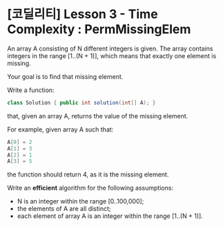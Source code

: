 # [코딜리티] Lesson 3 - Time Complexity : PermMissingElem

An array A consisting of N different integers is given. The array contains integers in the range [1..(N + 1)], which means that exactly one element is missing.

Your goal is to find that missing element.

Write a function:
```java
class Solution { public int solution(int[] A); }
```

that, given an array A, returns the value of the missing element.

For example, given array A such that:
```java
A[0] = 2
A[1] = 3
A[2] = 1
A[3] = 5
```
the function should return 4, as it is the missing element.

Write an **efficient** algorithm for the following assumptions:

- N is an integer within the range [0..100,000];
- the elements of A are all distinct;
- each element of array A is an integer within the range [1..(N + 1)].